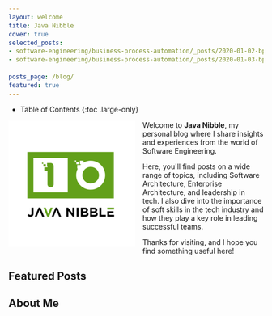 ```yaml
---
layout: welcome
title: Java Nibble
cover: true
selected_posts:
- software-engineering/business-process-automation/_posts/2020-01-02-bpmn-diagrams.md
- software-engineering/business-process-automation/_posts/2020-01-03-bpmn-elements.md

posts_page: /blog/
featured: true
---
```


- Table of Contents
{:toc .large-only}

<p>
    <img src="/assets/images/logo/logo.png" alt="Description of image" style="float: left; margin-right: 15px;">
    Welcome to <strong>Java Nibble</strong>, my personal blog where I share insights and experiences from the world of Software 
    Engineering.
</p>
<p>
    Here, you'll find posts on a wide range of topics, including Software Architecture, Enterprise 
    Architecture, and leadership in tech. I also dive into the importance of soft skills in the tech industry and how they 
    play a key role in leading successful teams.
</p>
<p>
    Thanks for visiting, and I hope you find something useful here!
</p>


## Featured Posts
<!--posts-->

## About Me
<!--author-->